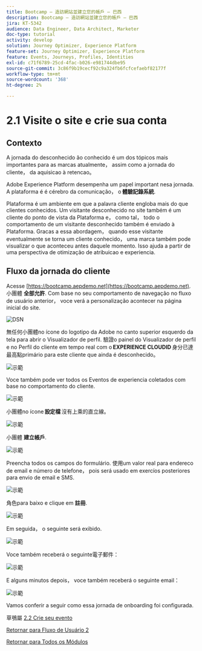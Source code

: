 ```yaml
---
title: Bootcamp — 造訪網站並建立您的帳戶 — 巴西
description: Bootcamp — 造訪網站並建立您的帳戶 — 巴西
jira: KT-5342
audience: Data Engineer, Data Architect, Marketer
doc-type: tutorial
activity: develop
solution: Journey Optimizer, Experience Platform
feature-set: Journey Optimizer, Experience Platform
feature: Events, Journeys, Profiles, Identities
exl-id: c71f6789-25cd-4fac-b026-e981744dbe95
source-git-commit: 3c86f9b19cecf92c9a324fb6fcfcefaebf82177f
workflow-type: tm+mt
source-wordcount: '368'
ht-degree: 2%

---
```


# 2.1 Visite o site e crie sua conta

## Contexto

A jornada do desconhecido ão conhecido é um dos tópicos mais importantes para as marcas atualmente， assim como a jornada do cliente， da aquisicao à retencao。

Adobe Experience Platform desempenha um papel important nesa jornada. A plataforma é é cérebro da comunicação， o **體驗記錄系統**.

Plataforma é um ambiente em que a palavra cliente engloba mais do que clientes conhecidos. Um visitante desconhecido no site também é um cliente do ponto de vista da Plataforma e， como tal， todo o comportamento de um visitante desconhecido também é enviado à Plataforma. Gracas a essa abordagem， quando esse visitante eventualmente se torna um cliente conhecido， uma marca também pode visualizar o que aconteceu antes daquele momento. Isso ajuda a partir de uma perspectiva de otimização de atribuicao e experiencia.

## Fluxo da jornada do cliente

Acesse [https://bootcamp.aepdemo.net](https://bootcamp.aepdemo.net). 小團體 **全部允許**. Com base no seu comportamento de navegação no fluxo de usuário anterior， voce verá a personalização acontecer na página inicial do site.

![DSN](./images/web8.png)

無任何小團體no ícone do logotipo da Adobe no canto superior esquerdo da tela para abrir o Visualizador de perfil. 驗證o painel do Visualizador de perfil e no Perfil do cliente em tempo real com o **EXPERIENCE CLOUDID** 身分已達最高點primário para este cliente que ainda é desconhecido。

![示範](./images/pv1.png)

Voce também pode ver todos os Eventos de experiencia coletados com base no comportamento do cliente.

![示範](./images/pv3.png)

小團體no ícone **設定檔** 沒有上乘的直立線。

![示範](./images/pv4.png)

小團體 **建立帳戶**.

![示範](./images/pv5.png)

Preencha todos os campos do formulário. 使用um valor real para endereco de email e número de telefone， pois será usado em exercíos posteriores para envio de email e SMS.

![示範](./images/pv7.png)

角色para baixo e clique em **註冊**.

![示範](./images/pv8.png)

Em seguida， o seguinte será exibido.

![示範](./images/pv9.png)

Voce também receberá o seguinte電子郵件：

![示範](./images/pv10.png)

E alguns minutos depois， voce também receberá o seguinte email：

![示範](./images/pv11.png)

Vamos conferir a seguir como essa jornada de onboarding foi configurada.

草鴞屬 [2.2 Crie seu evento](./ex2.md)

[Retornar para Fluxo de Usuário 2](./uc2.md)

[Retornar para Todos os Módulos](../../overview.md)
